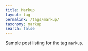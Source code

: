 ```yaml
---
title: Markup
layout: tag
permalink: /tags/markup/
taxonomy: markup
search: false
---
```


Sample post listing for the tag `markup`.
